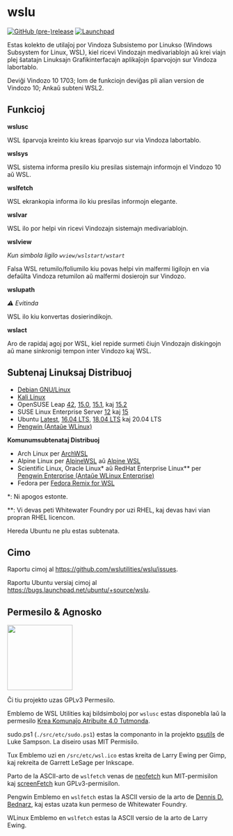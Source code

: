 
# wslu

[![GitHub (pre-)release](https://img.shields.io/github/v/release/wslutilities/wslu?include_prereleases&label=eldono&logo=github&style=flat-square)](https://github.com/wslutilities/wslu)
[![Launchpad](https://img.shields.io/static/v1?label=launchpad&logo=launchpad&color=F8C300&message=spegulita&style=flat-square)](https://launchpad.net/wslu)

Estas kolekto de utilaĵoj por Vindoza Subsistemo por Linukso (Windows Subsystem for Linux, WSL), kiel ricevi Vindozajn medivariablojn aŭ krei viajn plej ŝatatajn Linuksajn Grafikinterfacajn aplikaĵojn ŝparvojojn sur Vindoza labortablo.

Deviĝi Vindozo 10 1703; Iom de funkciojn deviĝas pli alian version de Vindozo 10; Ankaŭ subteni WSL2.

## Funkcioj

**wslusc**

WSL ŝparvoja kreinto kiu kreas ŝparvojo sur via Vindoza labortablo.

**wslsys**

WSL sistema informa presilo kiu presilas sistemajn informojn el Vindozo 10 aŭ WSL.

**wslfetch**

WSL ekrankopia informa ilo kiu presilas informojn elegante.

**wslvar**

WSL ilo por helpi vin ricevi Vindozajn sistemajn medivariablojn.

**wslview**

*Kun simbola ligilo `wview/wslstart/wstart`*

Falsa WSL retumilo/foliumilo kiu povas helpi vin malfermi ligilojn en via defaŭlta Vindoza retumilon aŭ malfermi dosierojn sur Vindozo.

**wslupath**

*⚠ Evitinda*

WSL ilo kiu konvertas dosierindikojn.

**wslact**

Aro de rapidaj agoj por WSL, kiel repide surmeti ĉiujn Vindozajn diskingojn aŭ mane sinkronigi tempon inter Vindozo kaj WSL.

## Subtenaj Linuksaj Distribuoj

- [Debian GNU/Linux](https://www.microsoft.com/store/productId/9MSVKQC78PK6)
- [Kali Linux](https://www.microsoft.com/store/productId/9PKR34TNCV07)
- OpenSUSE Leap [42](https://www.microsoft.com/store/productId/9NJVJTS82TJX), [15.0](https://www.microsoft.com/store/productId/9N1TB6FPVJ8C), [15.1](https://www.microsoft.com/store/productId/9NJFZK00FGKV), kaj [15.2](https://www.microsoft.com/store/productId/9MZD0N9Z4M4H)
- SUSE Linux Enterprise Server [12](https://www.microsoft.com/store/productId/9P32MWBH6CNS) kaj [15](https://www.microsoft.com/store/productId/9PMW35D7FNLX)
- Ubuntu [Latest](https://www.microsoft.com/store/productId/9NBLGGH4MSV6), [16.04 LTS](https://www.microsoft.com/store/productId/9PJN388HP8C9), [18.04 LTS](https://www.microsoft.com/store/productId/9N9TNGVNDL3Q) kaj 20.04 LTS
- [Pengwin (Antaŭe WLinux)](https://www.microsoft.com/store/productId/9NV1GV1PXZ6P)

**Komunumsubtenataj Distribuoj**
- Arch Linux per [ArchWSL](https://github.com/yuk7/ArchWSL)
- Alpine Linux per [AlpineWSL](https://github.com/yuk7/AlpineWSL) aŭ [Alpine WSL](https://www.microsoft.com/store/productId/9P804CRF0395)
- Scientific Linux, Oracle Linux* aŭ RedHat Enterprise Linux** per [Pengwin Enterprise (Antaŭe WLinux Enterprise)](https://www.microsoft.com/store/productId/9N8LP0X93VCP)
- Fedora per [Fedora Remix for WSL](https://github.com/WhitewaterFoundry/WSLFedoraRemix)


*: Ni apogos estonte.

**: Vi devas peti Whitewater Foundry por uzi RHEL, kaj devas havi vian propran RHEL licencon.

Hereda Ubuntu ne plu estas subtenata.

## Cimo

Raportu cimoj al <https://github.com/wslutilities/wslu/issues>.

Raportu Ubuntu versiaj cimoj al <https://bugs.launchpad.net/ubuntu/+source/wslu>.

## Permesilo & Agnosko

<img width="150" src="https://www.gnu.org/graphics/gplv3-with-text-136x68.png">

Ĉi tiu projekto uzas GPLv3 Permesilo.

Emblemo de WSL Utilities kaj bildsimboloj por `wslusc` estas disponebla laŭ la permesilo [Krea Komunaĵo Atribuite 4.0 Tutmonda](http://creativecommons.org/licenses/by/4.0/).

sudo.ps1 (`./src/etc/sudo.ps1`) estas la componanto in la projekto [psutils](^1) de Luke Sampson. La diseiro usas MIT Permisilo.

Tux Emblemo uzi en `/src/etc/wsl.ico` estas kreita de Larry Ewing per Gimp, kaj rekreita de Garrett LeSage per Inkscape.

Parto de la ASCII-arto de `wslfetch` venas de [neofetch](^2) kun MIT-permisilon kaj [screenFetch](^3) kun GPLv3-permisilon.

Pengwin Emblemo en `wslfetch` estas la ASCII versio de la arto de [Dennis D. Bednarz](^4), kaj estas uzata kun permeso de Whitewater Foundry.

WLinux Emblemo en `wslfetch` estas la ASCII versio de la arto de Larry Ewing.

[^1]: https://github.com/lukesampson/psutils/
[^2]: https://github.com/dylanaraps/neofetch/
[^3]: https://github.com/KittyKatt/screenFetch/
[^4]: https://twitter.com/DennisBednarz